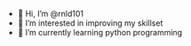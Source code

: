 - 👋 Hi, I’m @rnld101
- 👀 I’m interested in improving my skillset
- 🌱 I’m currently learning python programming

<!---
rnld101/rnld101 is a ✨ special ✨ repository because its `README.md` (this file) appears on your GitHub profile.
You can click the Preview link to take a look at your changes.
--->
